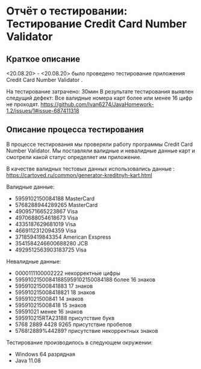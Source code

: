 # Отчёт о тестировании: Тестирование Credit Card Number Validator  

## Краткое описание

<20.08.20> - <20.08.20> было проведено тестирование приложения Credit Card Number Validator .

На тестирование затрачено: 30мин
В результате тестирования выявлен следущий дефект: Все валидные номера карт более или менее 16 цифр не проходят.
https://github.com/Ivan6274/JavaHomework-1.2/issues/1#issue-687411318

## Описание процесса тестирования
В процессе тестирования мы проверяли работу программы  Credit Card Number Validator.
Мы поставляли валидные и невалидные данные карт и смотрели какой статус определяет им приложение.

В качестве валидных тестовых данных использовались данные : https://cartoved.ru/common/generator-kreditnyh-kart.html

Валидные данные:

* 5959102150084188 MasterCard
* 5768288944289265 MasterCard
* 4909571665223867 Visa
* 4970688054618673 Visa
* 4335187629681019 Visa
* 4669112312094359 Visa
* 371859419843354 American Exspress
* 3541584246600688280 JCB
* 4929512563903183725 Visa

Невалидные данные:

* 0000111100002222 некорректные цифры
* 59591021500841885959102150084188 более 16 знаков
* 59591021500841883 17 знаков
* 595910215008418821 18 знаков
* 59591021500841 14 знаков
* 595910215008418 15 знаков
* 59591021 менее 16 знаков
* 595910215RTA23188 присутствие букв
* 5768 2889 4428 9265 присутствие пробелов
* 5768!2889%44289? присутствие некорректных знаков

Тестирование производилось в следующем окружении:
* Windows 64 разрядная
*  Java 11.08
